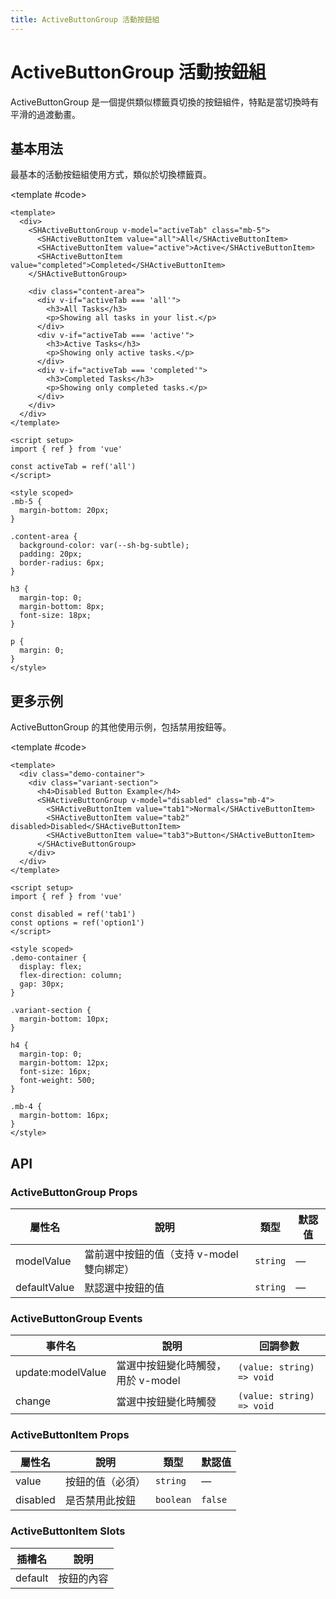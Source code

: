 ```yaml
---
title: ActiveButtonGroup 活動按鈕組
---
```


# ActiveButtonGroup 活動按鈕組

ActiveButtonGroup 是一個提供類似標籤頁切換的按鈕組件，特點是當切換時有平滑的過渡動畫。

## 基本用法

最基本的活動按鈕組使用方式，類似於切換標籤頁。

<Demo>
  <BasicDemo />
  
  <template #code>

```vue
<template>
  <div>
    <SHActiveButtonGroup v-model="activeTab" class="mb-5">
      <SHActiveButtonItem value="all">All</SHActiveButtonItem>
      <SHActiveButtonItem value="active">Active</SHActiveButtonItem>
      <SHActiveButtonItem value="completed">Completed</SHActiveButtonItem>
    </SHActiveButtonGroup>

    <div class="content-area">
      <div v-if="activeTab === 'all'">
        <h3>All Tasks</h3>
        <p>Showing all tasks in your list.</p>
      </div>
      <div v-if="activeTab === 'active'">
        <h3>Active Tasks</h3>
        <p>Showing only active tasks.</p>
      </div>
      <div v-if="activeTab === 'completed'">
        <h3>Completed Tasks</h3>
        <p>Showing only completed tasks.</p>
      </div>
    </div>
  </div>
</template>

<script setup>
import { ref } from 'vue'

const activeTab = ref('all')
</script>

<style scoped>
.mb-5 {
  margin-bottom: 20px;
}

.content-area {
  background-color: var(--sh-bg-subtle);
  padding: 20px;
  border-radius: 6px;
}

h3 {
  margin-top: 0;
  margin-bottom: 8px;
  font-size: 18px;
}

p {
  margin: 0;
}
</style>
```

  </template>
</Demo>

## 更多示例

ActiveButtonGroup 的其他使用示例，包括禁用按鈕等。

<Demo>
  <VariantsDemo />
  
  <template #code>

```vue
<template>
  <div class="demo-container">
    <div class="variant-section">
      <h4>Disabled Button Example</h4>
      <SHActiveButtonGroup v-model="disabled" class="mb-4">
        <SHActiveButtonItem value="tab1">Normal</SHActiveButtonItem>
        <SHActiveButtonItem value="tab2" disabled>Disabled</SHActiveButtonItem>
        <SHActiveButtonItem value="tab3">Button</SHActiveButtonItem>
      </SHActiveButtonGroup>
    </div>
  </div>
</template>

<script setup>
import { ref } from 'vue'

const disabled = ref('tab1')
const options = ref('option1')
</script>

<style scoped>
.demo-container {
  display: flex;
  flex-direction: column;
  gap: 30px;
}

.variant-section {
  margin-bottom: 10px;
}

h4 {
  margin-top: 0;
  margin-bottom: 12px;
  font-size: 16px;
  font-weight: 500;
}

.mb-4 {
  margin-bottom: 16px;
}
</style>
```

  </template>
</Demo>

## API

### ActiveButtonGroup Props

| 屬性名       | 說明                                      | 類型     | 默認值 |
| ------------ | ----------------------------------------- | -------- | ------ |
| modelValue   | 當前選中按鈕的值（支持 v-model 雙向綁定） | `string` | —      |
| defaultValue | 默認選中按鈕的值                          | `string` | —      |

### ActiveButtonGroup Events

| 事件名            | 說明                               | 回調參數                  |
| ----------------- | ---------------------------------- | ------------------------- |
| update:modelValue | 當選中按鈕變化時觸發，用於 v-model | `(value: string) => void` |
| change            | 當選中按鈕變化時觸發               | `(value: string) => void` |

### ActiveButtonItem Props

| 屬性名   | 說明             | 類型      | 默認值  |
| -------- | ---------------- | --------- | ------- |
| value    | 按鈕的值（必須） | `string`  | —       |
| disabled | 是否禁用此按鈕   | `boolean` | `false` |

### ActiveButtonItem Slots

| 插槽名  | 說明       |
| ------- | ---------- |
| default | 按鈕的內容 |

<script setup>
import { SHConfigProvider } from '@/index'
import BasicDemo from '@/components/ActiveButtonGroup/demos/BasicDemo.vue'
import VariantsDemo from '@/components/ActiveButtonGroup/demos/VariantsDemo.vue'
</script>
